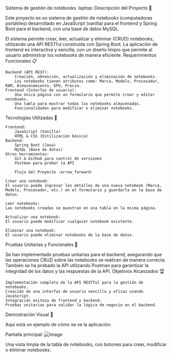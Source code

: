 Sistema de gestión de notebooks :laptop:
Descripción del Proyecto :memo:

Este proyecto es un sistema de gestión de notebooks (computadoras portátiles) desarrollado en JavaScript (vanilla) para el frontend y Spring Boot para el backend, con una base de datos MySQL.

El sistema permite crear, leer, actualizar y eliminar (CRUD) notebooks, utilizando una API RESTful construida con Spring Boot. La aplicación de frontend es interactiva y sencilla, con un diseño limpio que permite al usuario administrar los notebooks de manera eficiente.
Requerimientos Funcionales :clipboard:

    Backend (API REST):
        Creación, obtención, actualización y eliminación de notebooks.
        Los notebooks tienen atributos como: Marca, Modelo, Procesador, RAM, Almacenamiento, GPU, Precio.
    Frontend (Interfaz de usuario):
        Una única página con un formulario que permite crear y editar notebooks.
        Una tabla para mostrar todas las notebooks almacenadas.
        Funcionalidades para modificar o eliminar notebooks.

Tecnologías Utilizadas :wrench:

    Frontend:
        JavaScript (Vanilla)
        HTML & CSS (Estilización básica)
    Backend:
        Spring Boot (Java)
        MySQL (Base de datos)
    Otras herramientas:
        Git & GitHub para control de versiones
        Postman para probar la API

        Flujo del Proyecto :arrow_forward:

    Crear una notebook:
    El usuario puede ingresar los detalles de una nueva notebook (Marca, Modelo, Procesador, etc.) en el formulario y guardarla en la base de datos.

    Leer notebooks:
    Las notebooks creadas se muestran en una tabla en la misma página.

    Actualizar una notebook:
    El usuario puede modificar cualquier notebook existente.

    Eliminar una notebook:
    El usuario puede eliminar notebooks de la base de datos.

Pruebas Unitarias y Funcionales :test_tube:

Se han implementado pruebas unitarias para el backend, asegurando que las operaciones CRUD sobre las notebooks se realicen de manera correcta. También se ha probado la API utilizando Postman para garantizar la integridad de los datos y las respuestas de la API.
Objetivos Alcanzados :trophy:

    Implementación completa de la API RESTful para la gestión de notebooks.
    Creación de una interfaz de usuario sencilla y eficaz usando JavaScript.
    Integración exitosa de frontend y backend.
    Pruebas unitarias para validar la lógica de negocio en el backend.
Demostración Visual :camera_flash:

Aquí está un ejemplo de cómo se ve la aplicación:

Pantalla principal: ![image](https://github.com/user-attachments/assets/7474d22c-2313-4e49-90bc-244b34186382)


Una vista limpia de la tabla de notebooks, con botones para crear, modificar o eliminar notebooks.
    
